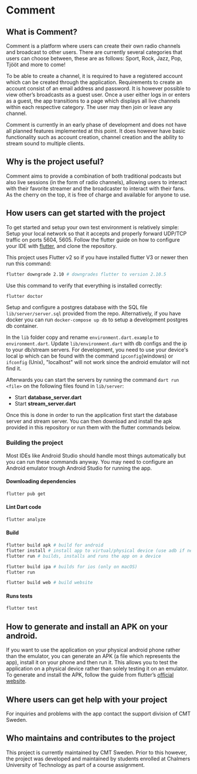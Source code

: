 # Comment

## What is Comment?
Comment is a platform where users can create their own radio channels and broadcast to other users. 
There are currently several categories that users can choose between, these are as follows:
Sport, Rock, Jazz, Pop, Tjööt and more to come!

To be able to create a channel, it is required to have a registered account which can be created through the application. Requirements to create an account consist of an email address and password. It is however possible to view other’s broadcasts as a guest user. 
Once a user either logs in or enters as a guest, the app transitions to a page which displays all live channels within each respective category. The user may then join or leave any channel.

Comment is currently in an early phase of development and does not have all planned features implemented at this point. It does however have basic functionality such as account creation, channel creation and the ability to stream sound to multiple clients.

## Why is the project useful?
Comment aims to provide a combination of both traditional podcasts but also live sessions (in the form of radio channels), allowing users to interact with their favorite streamer and the broadcaster to interact with their fans. As the cherry on the top, it is free of charge and available for anyone to use. 

## How users can get started with the project
To get started and setup your own test environment is relatively simple:
Setup your local network so that it accepts and properly forward UDP/TCP traffic on ports 5604, 5605.
Follow the flutter guide on how to configure your IDE with [flutter](https://docs.flutter.dev/get-started/editor), and clone the repository.

This project uses Flutter v2 so if you have installed flutter V3 or newer then run this command:
```bash
flutter downgrade 2.10 # downgrades flutter to version 2.10.5
```

Use this command to verify that everything is installed correctly:
```bash
flutter doctor
```

Setup and configure a postgres database with the SQL file `lib/server/server.sql` provided from the repo.
Alternatively, if you have docker you can run `docker-compose up db` to setup a development postgres db container.

In the `lib` folder copy and rename `environment.dart.example` to `environment.dart`. 
Update `lib/environment.dart` with db configs and the ip to your db/stream servers. 
For development, you need to use your device's local ip which can be found with the 
command `ipconfig`(windows) or `ifconfig` (Unix), "localhost" will not work since the android emulator will not find it. 

Afterwards you can start the servers by running the command `dart run <file>` on the following files found in `lib/server`:
- Start **database_server.dart**
- Start **stream_server.dart**

Once this is done in order to run the application first start the database server and stream server. 
You can then download and install the apk provided in this repository or run them with the flutter commands below.

### Building the project
Most IDEs like Android Studio should handle most things automatically but you can run  these commands  anyway.
You may need to configure an Android emulator trough Android Studio for running the app.

#### Downloading dependencies
```bash
flutter pub get
```

#### Lint Dart code
```bash
flutter analyze
```

#### Build
```bash
flutter build apk # build for android
flutter install # install app to virtual/physical device (use adb if needed)
flutter run # builds, installs and runs the app on a device

flutter build ipa # builds for ios (only on macOS)
flutter run

flutter build web # build website
```

#### Runs tests
```bash
flutter test
```

## How to generate and install an APK on your android. 
If you want to use the application on your physical android phone rather than the emulator, you can generate an APK (a file which represents the app), install it on your phone and then run it. This allows you to test the application on a physical device rather than solely testing it on an emulator. 
To generate and install the APK, follow the guide from flutter’s [official website](https://docs.flutter.dev/deployment/android). 


## Where users can get help with your project
For inquiries and problems with the app contact the support division of CMT Sweden. 

## Who maintains and contributes to the project
This project is currently maintained by CMT Sweden. Prior to this however, the project was developed and maintained by students enrolled at Chalmers University of Technology as part of a course assignment.

